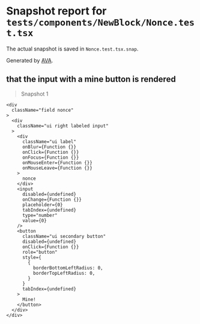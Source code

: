# Snapshot report for `tests/components/NewBlock/Nonce.test.tsx`

The actual snapshot is saved in `Nonce.test.tsx.snap`.

Generated by [AVA](https://ava.li).

## that the input with a mine button is rendered

> Snapshot 1

    <div
      className="field nonce"
    >
      <div
        className="ui right labeled input"
      >
        <div
          className="ui label"
          onBlur={Function {}}
          onClick={Function {}}
          onFocus={Function {}}
          onMouseEnter={Function {}}
          onMouseLeave={Function {}}
        >
          nonce
        </div>
        <input
          disabled={undefined}
          onChange={Function {}}
          placeholder={0}
          tabIndex={undefined}
          type="number"
          value={0}
        />
        <button
          className="ui secondary button"
          disabled={undefined}
          onClick={Function {}}
          role="button"
          style={
            {
              borderBottomLeftRadius: 0,
              borderTopLeftRadius: 0,
            }
          }
          tabIndex={undefined}
        >
          Mine!
        </button>
      </div>
    </div>
